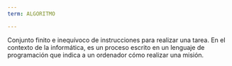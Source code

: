 ```yaml
---
term: ALGORITMO

---
```

Conjunto finito e inequívoco de instrucciones para realizar una tarea. En el contexto de la informática, es un proceso escrito en un lenguaje de programación que indica a un ordenador cómo realizar una misión.